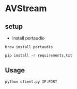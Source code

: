 # AVStream

## setup
- Install portaudio 
```
brew install portaudio
```
```
pip install -r requirements.txt
```
## Usage
```
python client.py IP:PORT
```
